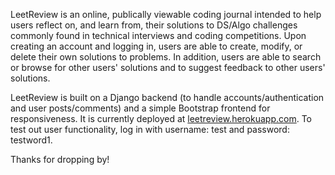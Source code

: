 LeetReview is an online, publically viewable coding journal intended to help users reflect on, and learn from, their solutions to DS/Algo challenges commonly found in technical interviews and coding competitions. Upon creating an account and logging in, users are able to create, modify, or delete their own solutions to problems. In addition, users are able to search or browse for other users' solutions and to suggest feedback to other users' solutions. 

LeetReview is built on a Django backend (to handle accounts/authentication and user posts/comments) and a simple Bootstrap frontend for responsiveness. It is currently deployed at [leetreview.herokuapp.com](https://leetreview.herokuapp.com/). To test out user functionality, log in with username: test and password: testword1. 

Thanks for dropping by!
